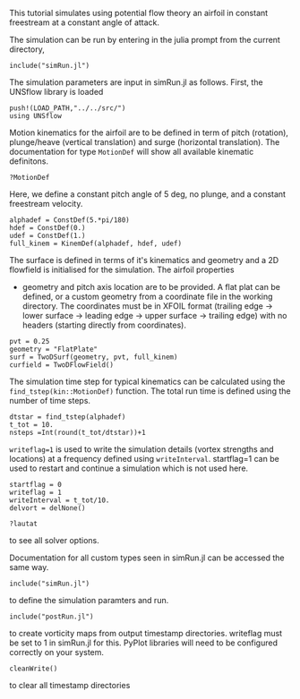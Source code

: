 This tutorial simulates using potential flow theory an airfoil in
constant freestream at a constant angle of attack.

The simulation can be run by entering in the julia prompt from the
current directory,

```
include("simRun.jl")
```

The simulation parameters are input in simRun.jl as follows. First,
the UNSflow library is loaded

```
push!(LOAD_PATH,"../../src/")
using UNSflow
```

Motion kinematics for the airfoil are to be defined in term of pitch
(rotation), plunge/heave (vertical translation) and surge (horizontal
translation). The documentation for type `MotionDef` will show all available
kinematic definitons.

```
?MotionDef
```

Here, we define a constant pitch angle of 5 deg, no plunge, and a
constant freestream velocity. 

```
alphadef = ConstDef(5.*pi/180)
hdef = ConstDef(0.)
udef = ConstDef(1.)
full_kinem = KinemDef(alphadef, hdef, udef)
```

The surface is defined in terms of it's kinematics and geometry and a
2D flowfield is initialised for the simulation. The airfoil properties
- geometry and pitch axis location are to be provided. A flat plat can
be defined, or a custom geometry from a coordinate file in the working
directory. The coordinates must be in XFOIL format (trailing edge ->
lower surface -> leading edge -> upper surface -> trailing edge) with
no headers (starting directly from coordinates).

```
pvt = 0.25
geometry = "FlatPlate"
surf = TwoDSurf(geometry, pvt, full_kinem)
curfield = TwoDFlowField()
```

The simulation time step for typical kinematics can be calculated
using the `find_tstep(kin::MotionDef)` function. The total run time is
defined using the number of time steps. 

```
dtstar = find_tstep(alphadef)
t_tot = 10.
nsteps =Int(round(t_tot/dtstar))+1
```

`writeflag=1` is used to write the simulation details (vortex strengths
and locations) at a frequency defined using `writeInterval`. startflag=1
can be used to restart and continue a simulation which is not used here.

```
startflag = 0
writeflag = 1
writeInterval = t_tot/10.
delvort = delNone()

```

```
?lautat
```

to see all solver options.

Documentation for all custom types seen in simRun.jl can be accessed
the same way.

```
include("simRun.jl")
```

to define the simulation paramters and run.

```
include("postRun.jl")
```

to create vorticity maps from output timestamp directories. writeflag
must be set to 1 in simRun.jl for this. PyPlot libraries will need to
be configured correctly on your system. 

```
cleanWrite()
```

to clear all timestamp directories
